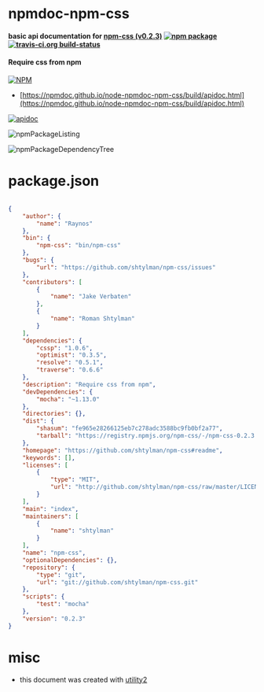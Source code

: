 # npmdoc-npm-css

#### basic api documentation for  [npm-css (v0.2.3)](https://github.com/shtylman/npm-css#readme)  [![npm package](https://img.shields.io/npm/v/npmdoc-npm-css.svg?style=flat-square)](https://www.npmjs.org/package/npmdoc-npm-css) [![travis-ci.org build-status](https://api.travis-ci.org/npmdoc/node-npmdoc-npm-css.svg)](https://travis-ci.org/npmdoc/node-npmdoc-npm-css)

#### Require css from npm

[![NPM](https://nodei.co/npm/npm-css.png?downloads=true&downloadRank=true&stars=true)](https://www.npmjs.com/package/npm-css)

- [https://npmdoc.github.io/node-npmdoc-npm-css/build/apidoc.html](https://npmdoc.github.io/node-npmdoc-npm-css/build/apidoc.html)

[![apidoc](https://npmdoc.github.io/node-npmdoc-npm-css/build/screenCapture.buildCi.browser.%252Ftmp%252Fbuild%252Fapidoc.html.png)](https://npmdoc.github.io/node-npmdoc-npm-css/build/apidoc.html)

![npmPackageListing](https://npmdoc.github.io/node-npmdoc-npm-css/build/screenCapture.npmPackageListing.svg)

![npmPackageDependencyTree](https://npmdoc.github.io/node-npmdoc-npm-css/build/screenCapture.npmPackageDependencyTree.svg)



# package.json

```json

{
    "author": {
        "name": "Raynos"
    },
    "bin": {
        "npm-css": "bin/npm-css"
    },
    "bugs": {
        "url": "https://github.com/shtylman/npm-css/issues"
    },
    "contributors": [
        {
            "name": "Jake Verbaten"
        },
        {
            "name": "Roman Shtylman"
        }
    ],
    "dependencies": {
        "cssp": "1.0.6",
        "optimist": "0.3.5",
        "resolve": "0.5.1",
        "traverse": "0.6.6"
    },
    "description": "Require css from npm",
    "devDependencies": {
        "mocha": "~1.13.0"
    },
    "directories": {},
    "dist": {
        "shasum": "fe965e28266125eb7c278adc3588bc9fb0bf2a77",
        "tarball": "https://registry.npmjs.org/npm-css/-/npm-css-0.2.3.tgz"
    },
    "homepage": "https://github.com/shtylman/npm-css#readme",
    "keywords": [],
    "licenses": [
        {
            "type": "MIT",
            "url": "http://github.com/shtylman/npm-css/raw/master/LICENSE"
        }
    ],
    "main": "index",
    "maintainers": [
        {
            "name": "shtylman"
        }
    ],
    "name": "npm-css",
    "optionalDependencies": {},
    "repository": {
        "type": "git",
        "url": "git://github.com/shtylman/npm-css.git"
    },
    "scripts": {
        "test": "mocha"
    },
    "version": "0.2.3"
}
```



# misc
- this document was created with [utility2](https://github.com/kaizhu256/node-utility2)

